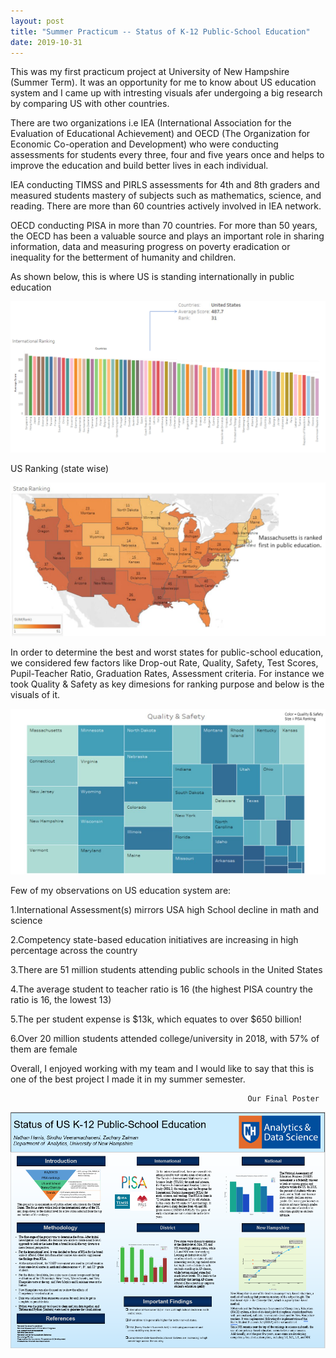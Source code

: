 ```yaml
---
layout: post
title: "Summer Practicum -- Status of K-12 Public-School Education"
date: 2019-10-31
---
```

This was my first practicum project at University of New Hampshire (Summer Term). It was an opportunity for me to know about US education system and I came up with intresting visuals afer undergoing a big research by comparing US with other countries. 

There are two organizations i.e IEA (International Association for the Evaluation of Educational Achievement) and OECD (The Organization for Economic Co-operation and Development) who were conducting assessments for students every three, four and five years once and helps to improve the education and build better lives in each individual.

IEA conducting TIMSS and PIRLS assessments for 4th and 8th graders and measured students mastery of subjects such as mathematics, science, and reading. There are more than 60 countries actively involved in IEA network.

OECD conducting PISA in more than 70 countries. For more than 50 years, the OECD has been a valuable source and plays an important role in sharing information, data and measuring progress on poverty eradication or inequality for the betterment of humanity and children.

As shown below, this is where US is standing internationally in public education


![Image](https://github.com/VeeramachaneniKumaraSindhu/VeeramachaneniKumaraSindhu.github.io/blob/master/images/PISA.PNG?raw=true)


US Ranking (state wise)

![Image](https://github.com/VeeramachaneniKumaraSindhu/VeeramachaneniKumaraSindhu.github.io/blob/master/images/US_Ranking.PNG?raw=true)

In order to determine the best and worst states for public-school education, we considered few factors like Drop-out Rate, Quality, Safety, Test Scores, Pupil-Teacher Ratio, Graduation Rates, Assessment criteria. For instance we took Quality & Safety as key dimesions for ranking purpose and below is the visuals of it.


![Image](https://github.com/VeeramachaneniKumaraSindhu/VeeramachaneniKumaraSindhu.github.io/blob/master/images/FactorWise.PNG?raw=true)



Few of my observations on US education system are:

1.International Assessment(s) mirrors USA high School decline in math and science

2.Competency state-based education initiatives are increasing in high percentage across the country

3.There are 51 million students attending public schools in the United States

4.The average student to teacher ratio is 16 (the highest PISA country the ratio is 16, the lowest 13)

5.The per student expense is $13k, which equates to over $650 billion! 

6.Over 20 million students attended college/university in 2018, with 57% of them are female



Overall, I enjoyed working with my team and I would like to say that this is one of the best project I made it in my summer semester. 


                                                         Our Final Poster
                                                         
![Image](https://github.com/VeeramachaneniKumaraSindhu/VeeramachaneniKumaraSindhu.github.io/blob/master/images/Summer_Practicum.PNG?raw=true)

